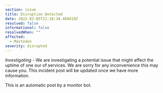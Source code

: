 ```yaml
---
section: issue
title: Disruption Detected
date: 2022-02-05T21:18:34.408419Z
resolved: false
informational: false
resolvedWhen: ""
affected:
  - Mastodon
severity: disrupted
---
```

*Investigating* - We are investigating a potential issue that might affect the uptime of one our of services. We are sorry for any inconvenience this may cause you. This incident post will be updated once we have more information.

This is an automatic post by a monitor bot.
        
